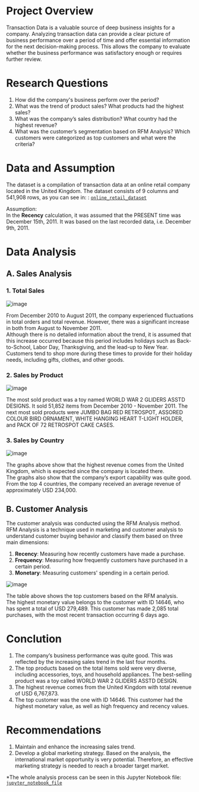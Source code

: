 # Project Overview
Transaction Data is a valuable source of deep business insights for a company. Analyzing transaction data can provide a clear picture of business performance over a period of time and offer essential information for the next decision-making process. This allows the company to evaluate whether the business performance was satisfactory enough or requires further review.

# Research Questions
1. How did the company's business perform over the period?
2. What was the trend of product sales? What products had the highest sales?
3. What was the company’s sales distribution? What country had the highest revenue? 
4. What was the customer’s segmentation based on RFM Analysis? Which customers were categorized as top customers and what were the criteria?

# Data and Assumption
The dataset is a compilation of transaction data at an online retail company located in the United Kingdom. The dataset consists of 9 columns and 541,908 rows, as you can see in:
: [`online_retail_dataset`](https://github.com/ramlanapriyansyah/Online_Retail_Analysis/blob/main/online_retail_dataset.zip)

Assumption: </br>
In the **Recency** calculation, it was assumed that the PRESENT time was December 15th, 2011. It was based on the last recorded data, i.e. December 9th, 2011. 

# Data Analysis
## A. Sales Analysis
### 1. Total Sales

![image](https://github.com/ramlanapriyansyah/Online_Retail_Analysis/assets/135192484/ef84078e-7917-4ed8-9e68-830fd57973a0)

From December 2010 to August 2011, the company experienced fluctuations in total orders and total revenue. However, there was a significant increase in both from August to November 2011. </br>
Although there is no detailed information about the trend, it is assumed that this increase occurred because this period includes holidays such as Back-to-School, Labor Day, Thanksgiving, and the lead-up to New Year. 
</br>
Customers tend to shop more during these times to provide for their holiday needs, including gifts, clothes, and other goods.


### 2. Sales by Product
![image](https://github.com/ramlanapriyansyah/Online_Retail_Analysis/assets/135192484/df6d0cd4-9ecb-42fa-a453-5a3dfd2c8a9b)


The most sold product was a toy named WORLD WAR 2 GLIDERS ASSTD DESIGNS. It sold 51,852 items from December 2010 - November 2011. The next most sold products were JUMBO BAG RED RETROSPOT, ASSORED COLOUR BIRD ORNAMENT, WHITE HANGING HEART T-LIGHT HOLDER, and PACK OF 72 RETROSPOT CAKE CASES.

### 3. Sales by Country
![image](https://github.com/ramlanapriyansyah/Online_Retail_Analysis/assets/135192484/8d374329-2d1d-4b8b-bf45-e245b7297fd7)

The graphs above show that the highest revenue comes from the United Kingdom, which is expected since the company is located there. </br>
The graphs also show that the company’s export capability was quite good. From the top 4 countries, the company received an average revenue of approximately USD 234,000.

## B. Customer Analysis
The customer analysis was conducted using the RFM Analysis method. </br>
RFM Analysis is a technique used in marketing and customer analysis to understand customer buying behavior and classify them based on three main dimensions: 
1. **Recency**: Measuring how recently customers have made a purchase.
2. **Frequency**: Measuring how frequently customers have purchased in a certain period. 
3. **Monetary**: Measuring customers' spending in a certain period.


![image](https://github.com/ramlanapriyansyah/Online_Retail_Analysis/assets/135192484/e068fa75-3368-49d4-9d9a-3d04bd46685f)

The table above shows the top customers based on the RFM analysis. </br>
The highest monetary value belongs to the customer with ID 14646, who has spent a total of USD 279,489. This customer has made 2,085 total purchases, with the most recent transaction occurring 6 days ago.

# Conclution
1. The company’s business performance was quite good. This was reflected by the increasing sales trend in the last four months. 
2. The top products based on the total items sold were very diverse, including accessories, toys, and household appliances. The best-selling product was a toy called WORLD WAR 2 GLIDERS ASSTD DESIGN. 
3. The highest revenue comes from the United Kingdom with total revenue of USD 6,767,873.
4. The top customer was the one with ID 14646. This customer had the highest monetary value, as well as high frequency and recency values.

# Recommendations
1. Maintain and enhance the increasing sales trend.
2. Develop a global marketing strategy. Based on the analysis, the international market opportunity is very potential. Therefore, an effective marketing strategy is needed to reach a broader target market.

*The whole analysis process can be seen in this Jupyter Notebook file: [`jupyter_notebook_file`](https://github.com/ramlanapriyansyah/Online_Retail_Analysis/blob/main/jupyter_notebook_file.ipynb)













